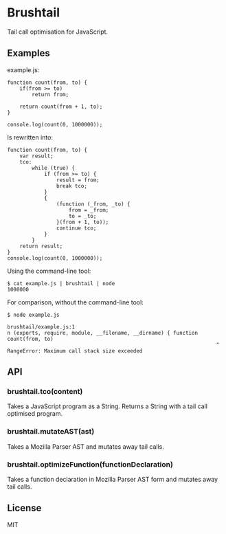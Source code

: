 # Brushtail

Tail call optimisation for JavaScript.

## Examples

example.js:

    function count(from, to) {
        if(from >= to)
            return from;

        return count(from + 1, to);
    }

    console.log(count(0, 1000000));

Is rewritten into:

    function count(from, to) {
        var result;
        tco:
            while (true) {
                if (from >= to) {
                    result = from;
                    break tco;
                }
                {
                    (function (_from, _to) {
                        from = _from;
                        to = _to;
                    }(from + 1, to));
                    continue tco;
                }
            }
        return result;
    }
    console.log(count(0, 1000000));

Using the command-line tool:

    $ cat example.js | brushtail | node
    1000000

For comparison, without the command-line tool:

    $ node example.js

    brushtail/example.js:1
    n (exports, require, module, __filename, __dirname) { function count(from, to)
                                                                        ^
    RangeError: Maximum call stack size exceeded

## API

### brushtail.tco(content)

Takes a JavaScript program as a String. Returns a String with a tail
call optimised program.

### brushtail.mutateAST(ast)

Takes a Mozilla Parser AST and mutates away tail calls.

### brushtail.optimizeFunction(functionDeclaration)

Takes a function declaration in Mozilla Parser AST form and mutates
away tail calls.

## License

MIT
